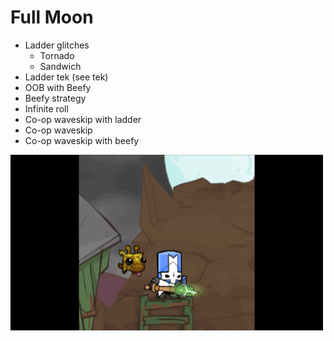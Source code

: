 # Full Moon

- Ladder glitches
  - Tornado
  - Sandwich
- Ladder tek (see tek)
- OOB with Beefy
- Beefy strategy
- Infinite roll
- Co-op waveskip with ladder
- Co-op waveskip
- Co-op waveskip with beefy

![ladderglitch](/Images/Animations/fullmoonladder.gif)
